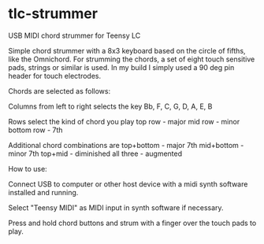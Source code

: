 # tlc-strummer
USB MIDI chord strummer for Teensy LC

Simple chord strummer with a 8x3 keyboard based on the circle of fifths, like the Omnichord. For strumming the chords, a set of eight touch sensitive pads, strings or similar is used. In my build I simply used a 90 deg pin header for touch electrodes.

Chords are selected as follows:

Columns from left to right selects the key
Bb, F, C, G, D, A, E, B

Rows select the kind of chord you play
top row     - major
mid row     - minor
bottom row  - 7th

Additional chord combinations are
top+bottom  - major 7th
mid+bottom  - minor 7th
top+mid     - diminished
all three   - augmented

How to use:

Connect USB to computer or other host device with a midi synth software installed and running. 

Select "Teensy MIDI" as MIDI input in synth software if necessary.

Press and hold chord buttons and strum with a finger over the touch pads to play.
